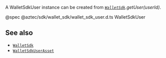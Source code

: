 A WalletSdkUser instance can be created from _[`WalletSdk`](/#/Types/WalletSdk).getUser(userId)_.

@spec @aztec/sdk/wallet_sdk/wallet_sdk_user.d.ts WalletSdkUser

## See also

- [`WalletSdk`](/#/Types/WalletSdk)
- [`WalletSdkUserAsset`](/#/Types/WalletSdkUserAsset)
